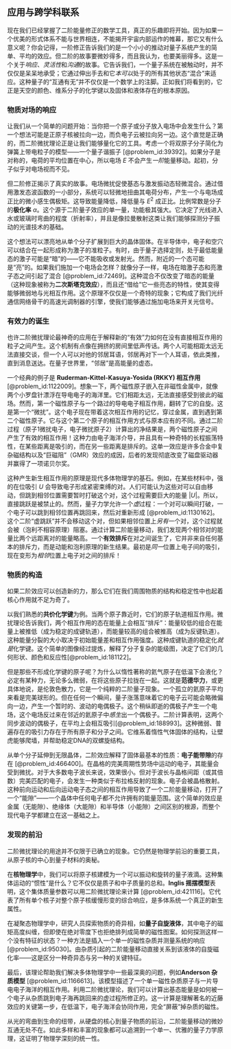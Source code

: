 ## 应用与跨学科联系

现在我们已经掌握了二阶能量修正的数学工具，真正的乐趣即将开始。因为如果一个优美的形式体系不能与世界相连，不能揭开宇宙内部运作的帷幕，那它又有什么意义呢？你会记得，一阶修正告诉我们的是一个小小的推动对量子系统产生的简单、平均的效应。但二阶的故事要微妙得多，而且我认为，也要美丽得多。这是一个关于*响应*、*灵活性*和*沟通*的故事。它告诉我们，一个量子系统在被触动时，并不仅仅是呆呆地承受；它通过伸出手去和它*本可以*处于的所有其他状态“混合”来适应。这种量子的“互通有无”并不仅仅是一个数学上的注脚。正如我们将看到的，它正是天空的颜色、维系分子的化学键以及固体和液体存在的根本原因。

### 物质对场的响应

让我们从一个简单的问题开始：当你把一个原子或分子放入电场中会发生什么？第一个想法可能是正原子核被拉向一边，而负电子云被拉向另一边。这个直觉是正确的，而二阶微扰理论正是让我们能够量化它的工具。考虑一个将双原子分子简化为弹簧上带电粒子的模型——一个量子谐振子 [@problem_id:39392]。如果分子是对称的，电荷的平均位置在中心，所以电场 $E$ 不会产生*一阶*能量移动。起初，分子似乎对电场视而不见。

但二阶修正揭示了真实的故事。电场微扰促使基态与激发振动态轻微混合。通过借用激发态波函数的一小部分，系统可以轻微地扭曲其电荷分布，产生一个与电场成正比的微小感生偶极矩。这导致能量降低，降低量与 $E^2$ 成正比。比例常数是分子的**极化率** $\alpha$。这个源于二阶量子效应的单一量，功能极其强大。它决定了光线进入水或玻璃时弯曲的程度（折射率），并且是像拉曼散射这类让我们能够探测分子振动的光谱技术的基础。

这个想法可以漂亮地从单个分子扩展到巨大的晶体固体。在半导体中，电子和空穴可以结合在一起形成称为激子的准粒子。有时，由于量子选择定则，处于最低能量态的激子可能是“暗”的——它不能吸收或发射光。然而，附近的一个态可能是“亮”的。如果我们施加一个电场会怎样？就像分子一样，电场在暗激子态和亮激子态之间引起了混合 [@problem_id:72469]。这种混合不仅改变了暗态的能量（这种现象被称为**二次斯塔克效应**），而且还“借给”它一些亮态的特性，使其变得能够微弱地与光相互作用。这个原理不仅仅是一个奇特的现象；它构成了我们光纤通信网络骨干的高速光调制器的引擎，使我们能够通过施加电场来开关光信号。

### 有效力的诞生

也许二阶微扰理论最神奇的应用在于解释新的“有效”力如何在没有直接相互作用的粒子之间产生。这个机制有点像在拥挤的房间里低声传话。两个人可能相距太远无法直接交谈，但一个人可以对他的邻居耳语，邻居再对下一个人耳语，依此类推，直到消息送达。在量子世界里，“邻居”是高能量的虚态。

一个经典的例子是 **Ruderman-Kittel-Kasuya-Yosida (RKKY) 相互作用** [@problem_id:1122009]。想象一下，两个磁性原子嵌入在非磁性金属中，就像两个小罗盘针漂浮在导电电子的海洋里。它们相距太远，无法直接感受到彼此的磁场。然而，第一个磁性原子与一个路过的导电电子相互作用，翻转了它的自旋。这是第一个“微扰”。这个电子现在带着这次相互作用的记忆，穿过金属，直到遇到第二个磁性原子。它与这个第二个原子的相互作用方式与原本应有的不同。通过二阶过程（原子1微扰电子，电子微扰原子2）计算出的净结果是，两个磁性原子之间产生了有效的相互作用！这种力由电子海洋介导，并且具有一种奇特的长程振荡特性，在某些距离是吸引的，而在另一些距离是排斥的。这单一效应是许多合金中复杂磁结构以及“巨磁阻”（GMR）效应的成因，后者的发现彻底改变了磁盘驱动器并赢得了一项诺贝尔奖。

这种产生新生相互作用的原理是现代多体物理学的基石。例如，在某些材料中，强的在位吸引 $U$ 会导致电子形成紧密束缚的对。人们可能认为这些对可以自由移动，但跳到相邻位置需要暂时打破这个对，这个过程需要巨大的能量 $|U|$。所以，直接跳跃是被禁止的。然而，量子力学允许一个*虚*过程：一个对可以瞬间打破，一个电子可以跳到相邻位置再跳回来，然后对重新形成 [@problem_id:1130162]。这个二阶“虚跳跃”并不会移动这个对，但如果相邻位置上*另有*一个对，这个过程就会被（泡利不相容原理）阻塞。通过计算二阶能量移动，我们发现两个相邻对的能量比两个远距离对的能量略高。一个**有效排斥**在对之间诞生了，它并非来自任何基本的排斥力，而是动能和泡利原理的新生结果。最初是*同一*位置上电子间的吸引，现在变形为*相邻*位置上电子对之间的排斥！

### 物质的构造

如果二阶效应可以创造新的力，那么它们在我们周围物质的结构和稳定性中也起着核心作用就不足为奇了。

以我们熟悉的**共价化学键**为例。当两个原子靠近时，它们的原子轨道相互作用。微扰理论告诉我们，两个相互作用的态在能量上会相互“排斥”：能量较低的组合在能量上被推低（成为稳定的成键轨道），而能量较高的组合被推高（成为反键轨道）。这种能量分裂的大小取决于初始能量差和相互作用强度。这种成键轨道的稳定化*就是*化学键。这个简单的图像经过提炼，解释了分子复杂的能级图，决定了它们的几何形状、颜色和反应性[@problem_id:181122]。

但是那些不形成化学键的原子呢？为什么以惰性著称的氦气原子在低温下会液化？必定有某种力，无论多么微弱，在将这些原子拉拢在一起。这就是**范德华力**，或更具体地说，是伦敦色散力，它是一个纯粹的二阶量子现象。一个孤立的氦原子平均来看是完美球形的。但在任何一个瞬间，量子涨落意味着它的电子云可能会略微偏向一边，产生一个暂时的、波动的电偶极子。这个稍纵即逝的偶极子产生一个电场，这个电场反过来在邻近的氦原子中*感生*出一个偶极子。二阶计算表明，这两个同步波动的偶极子，在平均上会相互吸引[@problem_id:188993]。这种微弱、普遍存在的吸引力存在于所有原子和分子之间。它维系着惰性气体固体的结构，让壁虎能够爬墙，并帮助稳定DNA的双螺旋结构。

从单个分子延伸到无限晶体，二阶效应解释了固体最基本的性质：**电子能带隙**的存在 [@problem_id:466400]。在晶格的完美周期性势场中运动的电子，其能量会受到微扰。对于大多数电子波长来说，效果很小。但对于波长与晶格间距（或其倍数）完美匹配的电子，会发生一种类似于布拉格反射的现象。电子会被晶格散射。这种前向运动和后向运动电子态之间的相互作用导致了一个二阶能量移动，打开了一个“能隙”——一个晶体中任何电子都不允许拥有的能量范围。这个简单的效应是金属（无能隙）、绝缘体（大能隙）和半导体（小能隙）之间区别的根源，而整个现代电子学都建立在这一基础之上。

### 发现的前沿

二阶微扰理论的用途并不仅限于已确立的现象。它仍然是物理学前沿的重要工具，从原子核的中心到量子材料的奥秘。

在**核物理学**中，我们可以将原子核建模为一个可以振动和旋转的量子液滴。这种集体运动的“惯性”是什么？它不仅仅是质子和中子质量的总和。**Inglis 摇摆模型**表明，这个集体质量参数可以用二阶微扰理论来计算 [@problem_id:421116]。它代表了所有单个核子对整个原子核缓慢形变的综合响应，是多体系统一个真正的新生属性。

在凝聚态物理学中，研究人员探索物质的奇异相，如**量子自旋液体**，其中电子的磁矩高度纠缠，但即使在绝对零度下也拒绝排列成简单的磁性图案。如何探测这样一个没有特征的状态？一种方法是插入一个单一的磁性杂质并测量系统的响应 [@problem_id:95030]。由杂质引起的二阶能量移动直接关系到该液体的自旋磁化率——这是区分一种奇异态与另一种的关键特征。

最后，该理论帮助我们解决多体物理学中一些最深奥的问题，例如**Anderson 杂质模型** [@problem_id:1166613]。该模型描述了一个单一磁性杂质原子与一片导电电子海洋的相互作用。利用二阶微扰理论，我们可以计算出基态能量是如何被一个电子从杂质跳到电子海再跳回来的虚过程所修正的。这一计算是理解著名的近藤效应的关键第一步，在低温下，电子海洋会协同作用，完全“屏蔽”掉杂质的磁性。

从光的弯曲到生命的纽带，从硬盘的核心到量子物质的前沿，二阶能量移动的微妙互通无处不在。如此多样和丰富的现象都可以追溯到一个单一、优雅的量子力学原理，这证明了物理学深刻的统一性。